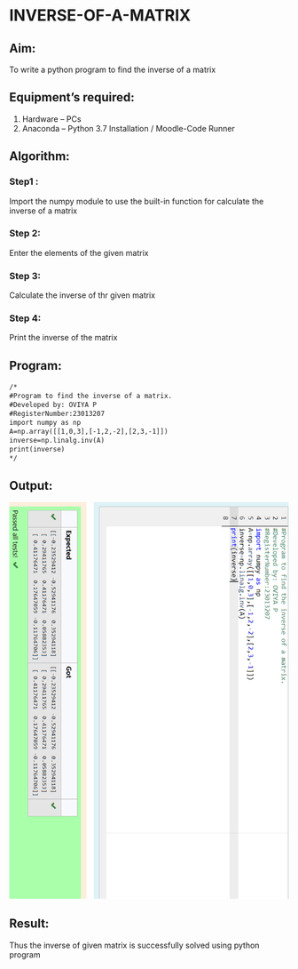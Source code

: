 # INVERSE-OF-A-MATRIX
## Aim:
To write a python program to find the inverse of a matrix
## Equipment’s required:
1. 	Hardware – PCs
2. 	Anaconda – Python 3.7 Installation / Moodle-Code Runner
## Algorithm:
### Step1 : 
Import the numpy module to use the built-in function for calculate the inverse of a matrix
### Step 2: 
Enter the elements of the given matrix
### Step 3: 
Calculate the inverse of thr given matrix
### Step 4: 
Print the inverse of the matrix

## Program:
```
/*
#Program to find the inverse of a matrix.
#Developed by: OVIYA P
#RegisterNumber:23013207
import numpy as np
A=np.array([[1,0,3],[-1,2,-2],[2,3,-1]])
inverse=np.linalg.inv(A)
print(inverse)
*/
```
## Output:
![Alt text](<inverse pic-1.png>)

## Result:
Thus the inverse of given matrix is successfully solved using python program

